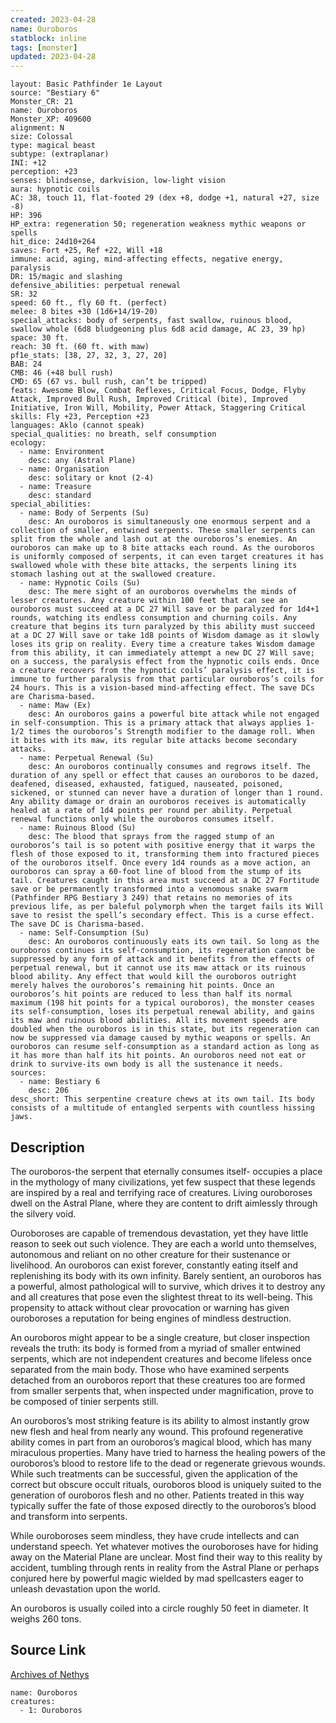 ```yaml
---
created: 2023-04-28
name: Ouroboros
statblock: inline
tags: [monster]
updated: 2023-04-28
---
```

```statblock
layout: Basic Pathfinder 1e Layout
source: "Bestiary 6"
Monster_CR: 21
name: Ouroboros
Monster_XP: 409600
alignment: N
size: Colossal
type: magical beast
subtype: (extraplanar)
INI: +12
perception: +23
senses: blindsense, darkvision, low-light vision
aura: hypnotic coils
AC: 38, touch 11, flat-footed 29 (dex +8, dodge +1, natural +27, size -8)
HP: 396
HP_extra: regeneration 50; regeneration weakness mythic weapons or spells
hit_dice: 24d10+264
saves: Fort +25, Ref +22, Will +18
immune: acid, aging, mind-affecting effects, negative energy, paralysis
DR: 15/magic and slashing
defensive_abilities: perpetual renewal
SR: 32
speed: 60 ft., fly 60 ft. (perfect)
melee: 8 bites +30 (1d6+14/19-20)
special_attacks: body of serpents, fast swallow, ruinous blood, swallow whole (6d8 bludgeoning plus 6d8 acid damage, AC 23, 39 hp)
space: 30 ft.
reach: 30 ft. (60 ft. with maw)
pf1e_stats: [38, 27, 32, 3, 27, 20]
BAB: 24
CMB: 46 (+48 bull rush)
CMD: 65 (67 vs. bull rush, can’t be tripped)
feats: Awesome Blow, Combat Reflexes, Critical Focus, Dodge, Flyby Attack, Improved Bull Rush, Improved Critical (bite), Improved Initiative, Iron Will, Mobility, Power Attack, Staggering Critical
skills: Fly +23, Perception +23
languages: Aklo (cannot speak)
special_qualities: no breath, self consumption
ecology:
  - name: Environment
    desc: any (Astral Plane)
  - name: Organisation
    desc: solitary or knot (2-4)
  - name: Treasure
    desc: standard
special_abilities:
  - name: Body of Serpents (Su)
    desc: An ouroboros is simultaneously one enormous serpent and a collection of smaller, entwined serpents. These smaller serpents can split from the whole and lash out at the ouroboros’s enemies. An ouroboros can make up to 8 bite attacks each round. As the ouroboros is uniformly composed of serpents, it can even target creatures it has swallowed whole with these bite attacks, the serpents lining its stomach lashing out at the swallowed creature.
  - name: Hypnotic Coils (Su)
    desc: The mere sight of an ouroboros overwhelms the minds of lesser creatures. Any creature within 100 feet that can see an ouroboros must succeed at a DC 27 Will save or be paralyzed for 1d4+1 rounds, watching its endless consumption and churning coils. Any creature that begins its turn paralyzed by this ability must succeed at a DC 27 Will save or take 1d8 points of Wisdom damage as it slowly loses its grip on reality. Every time a creature takes Wisdom damage from this ability, it can immediately attempt a new DC 27 Will save; on a success, the paralysis effect from the hypnotic coils ends. Once a creature recovers from the hypnotic coils’ paralysis effect, it is immune to further paralysis from that particular ouroboros’s coils for 24 hours. This is a vision-based mind-affecting effect. The save DCs are Charisma-based.
  - name: Maw (Ex)
    desc: An ouroboros gains a powerful bite attack while not engaged in self-consumption. This is a primary attack that always applies 1-1/2 times the ouroboros’s Strength modifier to the damage roll. When it bites with its maw, its regular bite attacks become secondary attacks.
  - name: Perpetual Renewal (Su)
    desc: An ouroboros continually consumes and regrows itself. The duration of any spell or effect that causes an ouroboros to be dazed, deafened, diseased, exhausted, fatigued, nauseated, poisoned, sickened, or stunned can never have a duration of longer than 1 round. Any ability damage or drain an ouroboros receives is automatically healed at a rate of 1d4 points per round per ability. Perpetual renewal functions only while the ouroboros consumes itself.
  - name: Ruinous Blood (Su)
    desc: The blood that sprays from the ragged stump of an ouroboros’s tail is so potent with positive energy that it warps the flesh of those exposed to it, transforming them into fractured pieces of the ouroboros itself. Once every 1d4 rounds as a move action, an ouroboros can spray a 60-foot line of blood from the stump of its tail. Creatures caught in this area must succeed at a DC 27 Fortitude save or be permanently transformed into a venomous snake swarm (Pathfinder RPG Bestiary 3 249) that retains no memories of its previous life, as per baleful polymorph when the target fails its Will save to resist the spell’s secondary effect. This is a curse effect. The save DC is Charisma-based.
  - name: Self-Consumption (Su)
    desc: An ouroboros continuously eats its own tail. So long as the ouroboros continues its self-consumption, its regeneration cannot be suppressed by any form of attack and it benefits from the effects of perpetual renewal, but it cannot use its maw attack or its ruinous blood ability. Any effect that would kill the ouroboros outright merely halves the ouroboros’s remaining hit points. Once an ouroboros’s hit points are reduced to less than half its normal maximum (198 hit points for a typical ouroboros), the monster ceases its self-consumption, loses its perpetual renewal ability, and gains its maw and ruinous blood abilities. All its movement speeds are doubled when the ouroboros is in this state, but its regeneration can now be suppressed via damage caused by mythic weapons or spells. An ouroboros can resume self-consumption as a standard action as long as it has more than half its hit points. An ouroboros need not eat or drink to survive-its own body is all the sustenance it needs.
sources:
  - name: Bestiary 6
    desc: 206
desc_short: This serpentine creature chews at its own tail. Its body consists of a multitude of entangled serpents with countless hissing jaws.
```
## Description
The ouroboros-the serpent that eternally consumes itself- occupies a place in the mythology of many civilizations, yet few suspect that these legends are inspired by a real and terrifying race of creatures. Living ouroboroses dwell on the Astral Plane, where they are content to drift aimlessly through the silvery void. 

Ouroboroses are capable of tremendous devastation, yet they have little reason to seek out such violence. They are each a world unto themselves, autonomous and reliant on no other creature for their sustenance or livelihood. An ouroboros can exist forever, constantly eating itself and replenishing its body with its own infinity. Barely sentient, an ouroboros has a powerful, almost pathological will to survive, which drives it to destroy any and all creatures that pose even the slightest threat to its well-being. This propensity to attack without clear provocation or warning has given ouroboroses a reputation for being engines of mindless destruction. 

An ouroboros might appear to be a single creature, but closer inspection reveals the truth: its body is formed from a myriad of smaller entwined serpents, which are not independent creatures and become lifeless once separated from the main body. Those who have examined serpents detached from an ouroboros report that these creatures too are formed from smaller serpents that, when inspected under magnification, prove to be composed of tinier serpents still. 

An ouroboros’s most striking feature is its ability to almost instantly grow new flesh and heal from nearly any wound. This profound regenerative ability comes in part from an ouroboros’s magical blood, which has many miraculous properties. Many have tried to harness the healing powers of the ouroboros’s blood to restore life to the dead or regenerate grievous wounds. While such treatments can be successful, given the application of the correct but obscure occult rituals, ouroboros blood is uniquely suited to the generation of ouroboros flesh and no other. Patients treated in this way typically suffer the fate of those exposed directly to the ouroboros’s blood and transform into serpents. 

While ouroboroses seem mindless, they have crude intellects and can understand speech. Yet whatever motives the ouroboroses have for hiding away on the Material Plane are unclear. Most find their way to this reality by accident, tumbling through rents in reality from the Astral Plane or perhaps conjured here by powerful magic wielded by mad spellcasters eager to unleash devastation upon the world. 

An ouroboros is usually coiled into a circle roughly 50 feet in diameter. It weighs 260 tons.
## Source Link
[Archives of Nethys](https://aonprd.com/MonsterDisplay.aspx?ItemName=Ouroboros)
```encounter-table
name: Ouroboros
creatures:
  - 1: Ouroboros
```
